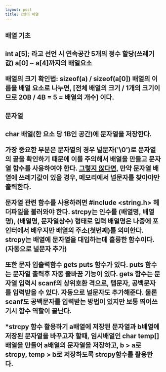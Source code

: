```yaml
---
layout: post
title: c언어 배열
---
```

<h2> 배열 기초 <h2>
int a[5]; 라고 선언 시 연속공간 5개의 정수 할당(쓰레기값)
a[0] ~ a[4]까지의 배열요소

배열의 크기 확인법: sizeof(a) / sizeof(a[0]) 배열의 이름을 배열 요소로 나누면,
[전체 배열의 크기 / 1개의 크기이므로 20B / 4B = 5 = 배열의 개수]
이다.

<h2> <b>문자열</b> <h2>
char 배열(한 요소 당 1B인 공간)에 문자열을 저장한다.

가장 중요한 부분은 문자열의 경우 널문자('\0')로 <b>문자열의 끝을 확인</b>하기 때문에 이를 주의해서 배열을 만들고 문자열 함수를 사용하여야 한다.
<u>그렇지 않다면,</u> 만약 문자열 배열에 쓰레기값이 있을 경우, 메모리에서 널문자를 찾아야만 출력한다.

문자열 관련 함수를 사용하려면 #include <string.h> 헤더파일을 불러와야 한다.
strcpy는 인수를 (배열명, 배열명), (배열명, 문자열상수) 형태로 입력
배열명은 나중에 포인터에서 배우지만 배열의 주소(첫번째)를 의미한다.
strcpy는 배열에 문자열을 대입하는데 훌륭한 함수이다. (자동으로 널문자 추가)

또한 문자 입출력함수 gets puts 함수가 있다. 
puts 함수는 문자열 출력후 자동 줄바꿈 기능이 있다.
gets 함수는 문자열 입력시 scanf의 상위호환 격으로, 탭문자, 공백문자를 입력받을 수 있다.
자동으로 널문자도 추가해준다.
물론 scanf도 공백문자를 입력받는 방법이 있지만 보통 띄어쓰기시 함수 역할이 끝난다.

*strcpy 함수 활용하기
a배열에 저장된 문자열과 b배열에 저장된 문자열을 바꾸고자 할때,
임시배열인 char temp[] 배열을 만들어 a배열의 문자열을 저장하고, b > a로 strcpy, temp > b로 저장하도록 strcpy함수를 활용한다.
